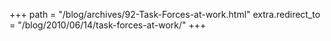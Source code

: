 +++
path = "/blog/archives/92-Task-Forces-at-work.html"
extra.redirect_to = "/blog/2010/06/14/task-forces-at-work/"
+++

